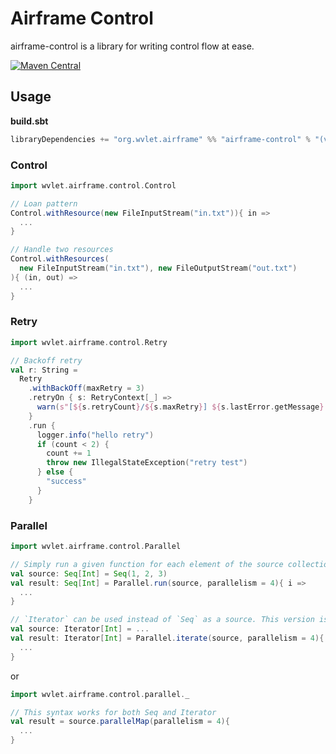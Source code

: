Airframe Control
====

airframe-control is a library for writing control flow at ease.

[![Maven Central](https://maven-badges.herokuapp.com/maven-central/org.wvlet.airframe/airframe-control_2.12/badge.svg)](https://maven-badges.herokuapp.com/maven-central/org.wvlet.airframe/airframe-control_2.12/)

## Usage

__build.sbt__
```scala
libraryDependencies += "org.wvlet.airframe" %% "airframe-control" % "(version)"
```

### Control

```scala
import wvlet.airframe.control.Control

// Loan pattern
Control.withResource(new FileInputStream("in.txt")){ in =>
  ...
}

// Handle two resources
Control.withResources(
  new FileInputStream("in.txt"), new FileOutputStream("out.txt")
){ (in, out) =>
  ...
}
```

### Retry


```scala
import wvlet.airframe.control.Retry

// Backoff retry
val r: String =
  Retry
    .withBackOff(maxRetry = 3)
    .retryOn { s: RetryContext[_] =>
      warn(s"[${s.retryCount}/${s.maxRetry}] ${s.lastError.getMessage}. Retrying in ${s.nextWaitMillis} millis")
    }
    .run {
      logger.info("hello retry")
      if (count < 2) {
        count += 1
        throw new IllegalStateException("retry test")
      } else {
        "success"
      }
    }
```

### Parallel


```scala
import wvlet.airframe.control.Parallel

// Simply run a given function for each element of the source collection
val source: Seq[Int] = Seq(1, 2, 3)
val result: Seq[Int] = Parallel.run(source, parallelism = 4){ i =>
  ...
}

// `Iterator` can be used instead of `Seq` as a source. This version is useful to handle a very large data.
val source: Iterator[Int] = ...
val result: Iterator[Int] = Parallel.iterate(source, parallelism = 4){ i =>
  ...
}

```

or

```scala
import wvlet.airframe.control.parallel._

// This syntax works for both Seq and Iterator
val result = source.parallelMap(parallelism = 4){
  ...
}
```

